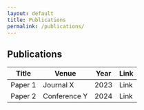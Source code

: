 ```yaml
---
layout: default
title: Publications
permalink: /publications/
---
```

## Publications

| Title               | Venue      | Year | Link |
|---------------------|------------|------|------|
| Paper 1             | Journal X  | 2023 | Link |
| Paper 2             | Conference Y | 2024 | Link |
